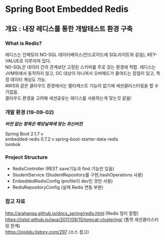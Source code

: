 Spring Boot Embedded Redis
=============

개요 : 내장 레디스를 통한 개발테스트 환경 구축
-------------

### What is Redis?  
레디스는 인메모리 NO-SQL 데이터베이스(안드로이드에 SQL라이트와 같음), KEY-VALUE로 이루어져 있다.  
N0-SQL은 데이터 간의 관계보단 고정된 스키마를 주로 갖는 환경에 적합.
레디스는 JVM위에서 동작하지 않고, GC 대상이 아니여서 오버헤드가 줄어드는 장점이 있고, 특정 데이터 캐싱도 가능.  
AWS와 같은 클라우드 환경에서는 멀티캐스트 기능이 없기에 세션클러스터링을 할 수 가없음.  
클라우드 환경을 고려해 세션공유는 레디스를 사용하는게 맞는것 같음!  

### 개발 환경 (19-09-02)  
***버전 없는 항목은 해당날짜에 맞는 최신버전***  

Spring Boot 2.1.7 v  
embedded-redis 0.7.2 v
spring-boot-starter-data-redis  
lombok  

### Project Structure  

+ RedisController (REST save기능과 find 기능만 있음)  
+ StudentService (StudentRepository를 구현,hashOperations 사용)  
+ EmbeddedRedisConfig (profile이 dev인 것만 사용)    
+ RedisRepositoryConfig (실제 Redis 연동 부분)  

### 참고 자료  
http://arahansa.github.io/docs_spring/redis.html (Redis 정리 잘함)  
https://jistol.github.io/java/2017/09/15/tomcat-clustering/ (톰캣 세션클러스터링 한계)  
https://jojoldu.tistory.com/297 (소스 참고)
